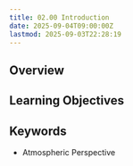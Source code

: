 ```yaml
---
title: 02.00 Introduction
date: 2025-09-04T09:00:00Z
lastmod: 2025-09-03T22:28:19
---
```


## Overview

## Learning Objectives

## Keywords

- Atmospheric Perspective
